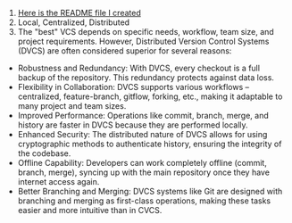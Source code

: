 1. [Here is the README file I created](../../README.MD)  
2. Local, Centralized, Distributed  
3. The "best" VCS depends on specific needs, workflow, team size, and project requirements. However, Distributed Version Control Systems (DVCS) are often considered superior for several reasons:  
* Robustness and Redundancy: With DVCS, every checkout is a full backup of the repository. This redundancy protects against data loss.  
* Flexibility in Collaboration: DVCS supports various workflows – centralized, feature-branch, gitflow, forking, etc., making it adaptable to many project and team sizes.  
* Improved Performance: Operations like commit, branch, merge, and history are faster in DVCS because they are performed locally.  
* Enhanced Security: The distributed nature of DVCS allows for using cryptographic methods to authenticate history, ensuring the integrity of the codebase.  
* Offline Capability: Developers can work completely offline (commit, branch, merge), syncing up with the main repository once they have internet access again.  
* Better Branching and Merging: DVCS systems like Git are designed with branching and merging as first-class operations, making these tasks easier and more intuitive than in CVCS.  


